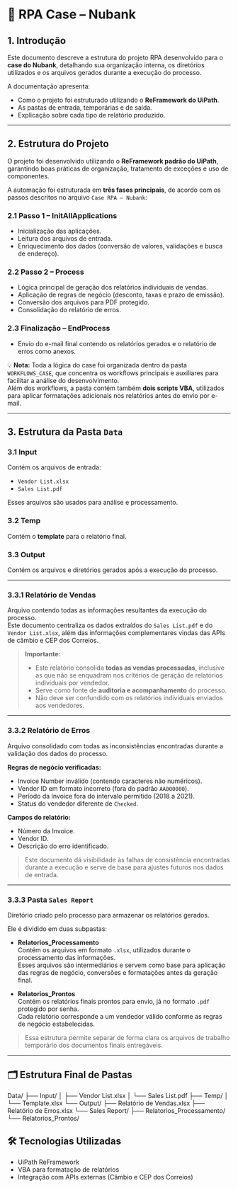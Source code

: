 # 📄 RPA Case – Nubank

## 1. Introdução

Este documento descreve a estrutura do projeto RPA desenvolvido para o **case do Nubank**, detalhando sua organização interna, os diretórios utilizados e os arquivos gerados durante a execução do processo.

A documentação apresenta:

- Como o projeto foi estruturado utilizando o **ReFramework do UiPath**.
- As pastas de entrada, temporárias e de saída.
- Explicação sobre cada tipo de relatório produzido.

---

## 2. Estrutura do Projeto

O projeto foi desenvolvido utilizando o **ReFramework padrão do UiPath**, garantindo boas práticas de organização, tratamento de exceções e uso de componentes.

A automação foi estruturada em **três fases principais**, de acordo com os passos descritos no arquivo `Case RPA – Nubank`:

### 2.1 Passo 1 – InitAllApplications

- Inicialização das aplicações.
- Leitura dos arquivos de entrada.
- Enriquecimento dos dados (conversão de valores, validações e busca de endereço).

### 2.2 Passo 2 – Process

- Lógica principal de geração dos relatórios individuais de vendas.
- Aplicação de regras de negócio (desconto, taxas e prazo de emissão).
- Conversão dos arquivos para PDF protegido.
- Consolidação do relatório de erros.

### 2.3 Finalização – EndProcess

- Envio do e-mail final contendo os relatórios gerados e o relatório de erros como anexos.

💡 **Nota:** Toda a lógica do case foi organizada dentro da pasta `WORKFLOWS_CASE`, que concentra os workflows principais e auxiliares para facilitar a análise do desenvolvimento.  
Além dos workflows, a pasta contém também **dois scripts VBA**, utilizados para aplicar formatações adicionais nos relatórios antes do envio por e-mail.

---

## 3. Estrutura da Pasta `Data`

### 3.1 Input

Contém os arquivos de entrada:

- `Vendor List.xlsx`
- `Sales List.pdf`

Esses arquivos são usados para análise e processamento.

### 3.2 Temp

Contém o **template** para o relatório final.

### 3.3 Output

Contém os arquivos e diretórios gerados após a execução do processo.

---

### 3.3.1 Relatório de Vendas

Arquivo contendo todas as informações resultantes da execução do processo.  
Este documento centraliza os dados extraídos do `Sales List.pdf` e do `Vendor List.xlsx`, além das informações complementares vindas das APIs de câmbio e CEP dos Correios.

> **Importante:**
>
> - Este relatório consolida **todas as vendas processadas**, inclusive as que não se enquadram nos critérios de geração de relatórios individuais por vendedor.
> - Serve como fonte de **auditoria e acompanhamento** do processo.
> - Não deve ser confundido com os relatórios individuais enviados aos vendedores.

---

### 3.3.2 Relatório de Erros

Arquivo consolidado com todas as inconsistências encontradas durante a validação dos dados do processo.

**Regras de negócio verificadas:**

- Invoice Number inválido (contendo caracteres não numéricos).
- Vendor ID em formato incorreto (fora do padrão `AA000000`).
- Período da Invoice fora do intervalo permitido (2018 a 2021).
- Status do vendedor diferente de `Checked`.

**Campos do relatório:**

- Número da Invoice.
- Vendor ID.
- Descrição do erro identificado.

> Este documento dá visibilidade às falhas de consistência encontradas durante a execução e serve de base para ajustes futuros nos dados de entrada.

---

### 3.3.3 Pasta `Sales Report`

Diretório criado pelo processo para armazenar os relatórios gerados.

Ele é dividido em duas subpastas:

- **Relatorios_Processamento**  
  Contém os arquivos em formato `.xlsx`, utilizados durante o processamento das informações.  
  Esses arquivos são intermediários e servem como base para aplicação das regras de negócio, conversões e formatações antes da geração final.

- **Relatorios_Prontos**  
  Contém os relatórios finais prontos para envio, já no formato `.pdf` protegido por senha.  
  Cada relatório corresponde a um vendedor válido conforme as regras de negócio estabelecidas.

> Essa estrutura permite separar de forma clara os arquivos de trabalho temporário dos documentos finais entregáveis.

---

## 🗂 Estrutura Final de Pastas

Data/
├── Input/
│ ├── Vendor List.xlsx
│ └── Sales List.pdf
├── Temp/
│ └── Template.xlsx
└── Output/
├── Relatório de Vendas.xlsx
├── Relatório de Erros.xlsx
└── Sales Report/
├── Relatorios_Processamento/
└── Relatorios_Prontos/

## 🛠 Tecnologias Utilizadas

- UiPath ReFramework
- VBA para formatação de relatórios
- Integração com APIs externas (Câmbio e CEP dos Correios)
